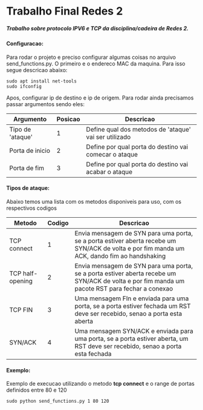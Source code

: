 # Trabalho Final Redes 2
##### Trabalho sobre protocolo IPV6 e TCP da disciplina/cadeira de Redes 2. 

#### Configuracao:

Para rodar o projeto e preciso configurar algumas coisas no arquivo send_functions.py.
O primeiro e o endereco MAC da maquina. Para isso segue descricao abaixo:
    
    sudo apt install net-tools
    sudo ifconfig
    
Apos, configurar ip de destino e ip de origem. Para rodar ainda precisamos passar argumentos sendo eles:


| Argumento| Posicao | Descricao |
| --- | --- | --- |
| Tipo de 'ataque'| 1 | Define qual dos metodos de 'ataque' vai ser utilizado|
| Porta de inicio | 2 | Define por qual porta do destino vai comecar o ataque |
| Porta de fim | 3 | Define por qual porta do destino vai acabar o ataque|

#### Tipos de ataque:
Abaixo temos uma lista com os metodos disponiveis para uso, com os respectivos codigos

| Metodo| Codigo | Descricao |
| --- | --- | --- |
| TCP connect| 1 | Envia mensagem de SYN para uma porta, se a porta estiver aberta recebe um SYN/ACK de volta e por fim manda um ACK, dando fim ao handshaking|
| TCP half-opening | 2 | Envia mensagem de SYN para uma porta, se a porta estiver aberta recebe um SYN/ACK de volta e por fim manda um pacote RST para fechar a conexao|
| TCP FIN | 3 | Uma mensagem FIn e enviada para uma porta, se a porta estiver fechada um RST deve ser recebido, senao a porta esta aberta|
| SYN/ACK | 4 | Uma mensagem SYN/ACK e enviada para uma porta, se a porta estiver aberta, um RST deve ser recebido, senao a porta esta fechada|
 


#### Exemplo:
Exemplo de execucao utilizando o metodo **tcp connect** e o range de portas definidos entre 80 e 120
    
    
    sudo python send_functions.py 1 80 120